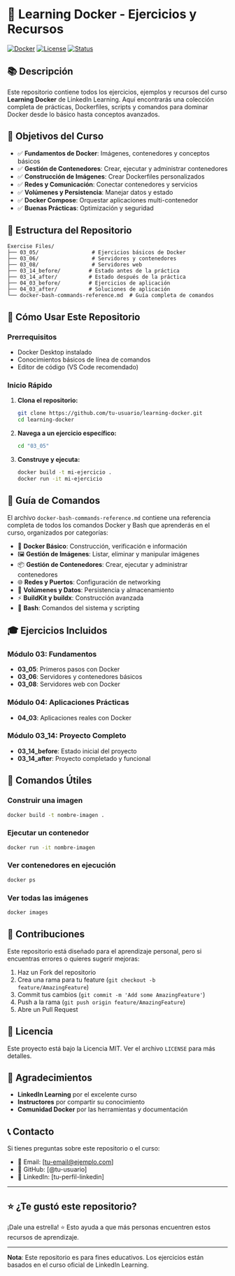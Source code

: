 # 🐳 Learning Docker - Ejercicios y Recursos

[![Docker](https://img.shields.io/badge/Docker-2496ED?style=for-the-badge&logo=docker&logoColor=white)](https://www.docker.com/)
[![License](https://img.shields.io/badge/License-MIT-blue.svg)](LICENSE)
[![Status](https://img.shields.io/badge/Status-En%20Desarrollo-orange.svg)]()

## 📚 Descripción

Este repositorio contiene todos los ejercicios, ejemplos y recursos del curso **Learning Docker** de LinkedIn Learning. Aquí encontrarás una colección completa de prácticas, Dockerfiles, scripts y comandos para dominar Docker desde lo básico hasta conceptos avanzados.

## 🎯 Objetivos del Curso

- ✅ **Fundamentos de Docker**: Imágenes, contenedores y conceptos básicos
- ✅ **Gestión de Contenedores**: Crear, ejecutar y administrar contenedores
- ✅ **Construcción de Imágenes**: Crear Dockerfiles personalizados
- ✅ **Redes y Comunicación**: Conectar contenedores y servicios
- ✅ **Volúmenes y Persistencia**: Manejar datos y estado
- ✅ **Docker Compose**: Orquestar aplicaciones multi-contenedor
- ✅ **Buenas Prácticas**: Optimización y seguridad

## 📁 Estructura del Repositorio

```
Exercise Files/
├── 03_05/                 # Ejercicios básicos de Docker
├── 03_06/                 # Servidores y contenedores
├── 03_08/                 # Servidores web
├── 03_14_before/         # Estado antes de la práctica
├── 03_14_after/          # Estado después de la práctica
├── 04_03_before/         # Ejercicios de aplicación
├── 04_03_after/          # Soluciones de aplicación
└── docker-bash-commands-reference.md  # Guía completa de comandos
```

## 🚀 Cómo Usar Este Repositorio

### Prerrequisitos
- Docker Desktop instalado
- Conocimientos básicos de línea de comandos
- Editor de código (VS Code recomendado)

### Inicio Rápido
1. **Clona el repositorio:**
   ```bash
   git clone https://github.com/tu-usuario/learning-docker.git
   cd learning-docker
   ```

2. **Navega a un ejercicio específico:**
   ```bash
   cd "03_05"
   ```

3. **Construye y ejecuta:**
   ```bash
   docker build -t mi-ejercicio .
   docker run -it mi-ejercicio
   ```

## 📖 Guía de Comandos

El archivo `docker-bash-commands-reference.md` contiene una referencia completa de todos los comandos Docker y Bash que aprenderás en el curso, organizados por categorías:

- 🐳 **Docker Básico**: Construcción, verificación e información
- 🖼️ **Gestión de Imágenes**: Listar, eliminar y manipular imágenes
- 📦 **Gestión de Contenedores**: Crear, ejecutar y administrar contenedores
- 🌐 **Redes y Puertos**: Configuración de networking
- 💾 **Volúmenes y Datos**: Persistencia y almacenamiento
- ⚡ **BuildKit y buildx**: Construcción avanzada
- 🐚 **Bash**: Comandos del sistema y scripting

## 🎓 Ejercicios Incluidos

### Módulo 03: Fundamentos
- **03_05**: Primeros pasos con Docker
- **03_06**: Servidores y contenedores básicos
- **03_08**: Servidores web con Docker

### Módulo 04: Aplicaciones Prácticas
- **04_03**: Aplicaciones reales con Docker

### Módulo 03_14: Proyecto Completo
- **03_14_before**: Estado inicial del proyecto
- **03_14_after**: Proyecto completado y funcional

## 🔧 Comandos Útiles

### Construir una imagen
```bash
docker build -t nombre-imagen .
```

### Ejecutar un contenedor
```bash
docker run -it nombre-imagen
```

### Ver contenedores en ejecución
```bash
docker ps
```

### Ver todas las imágenes
```bash
docker images
```

## 📝 Contribuciones

Este repositorio está diseñado para el aprendizaje personal, pero si encuentras errores o quieres sugerir mejoras:

1. Haz un Fork del repositorio
2. Crea una rama para tu feature (`git checkout -b feature/AmazingFeature`)
3. Commit tus cambios (`git commit -m 'Add some AmazingFeature'`)
4. Push a la rama (`git push origin feature/AmazingFeature`)
5. Abre un Pull Request

## 📄 Licencia

Este proyecto está bajo la Licencia MIT. Ver el archivo `LICENSE` para más detalles.

## 🙏 Agradecimientos

- **LinkedIn Learning** por el excelente curso
- **Instructores** por compartir su conocimiento
- **Comunidad Docker** por las herramientas y documentación

## 📞 Contacto

Si tienes preguntas sobre este repositorio o el curso:

- 📧 Email: [tu-email@ejemplo.com]
- 🐙 GitHub: [@tu-usuario]
- 💼 LinkedIn: [tu-perfil-linkedin]

---

## ⭐ ¿Te gustó este repositorio?

¡Dale una estrella! ⭐ Esto ayuda a que más personas encuentren estos recursos de aprendizaje.

---

**Nota**: Este repositorio es para fines educativos. Los ejercicios están basados en el curso oficial de LinkedIn Learning.

